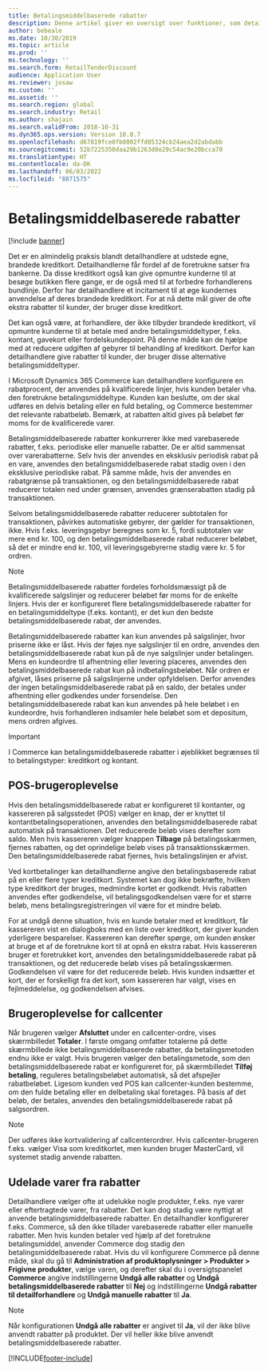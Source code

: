```yaml
---
title: Betalingsmiddelbaserede rabatter
description: Denne artikel giver en oversigt over funktioner, som detailhandlere kan bruge til at konfigurere rabatter for bestemte betalingsmiddeltyper.
author: bebeale
ms.date: 10/30/2019
ms.topic: article
ms.prod: ''
ms.technology: ''
ms.search.form: RetailTenderDiscount
audience: Application User
ms.reviewer: josaw
ms.custom: ''
ms.assetid: ''
ms.search.region: global
ms.search.industry: Retail
ms.author: shajain
ms.search.validFrom: 2018-10-31
ms.dyn365.ops.version: Version 10.0.7
ms.openlocfilehash: d67819fce0fb0002ffd85324cb24aea2d2abdabb
ms.sourcegitcommit: 52b7225350daa29b1263d8e29c54ac9e20bcca70
ms.translationtype: HT
ms.contentlocale: da-DK
ms.lasthandoff: 06/03/2022
ms.locfileid: "8871575"
---
```

# <a name="tender-based-discounts"></a>Betalingsmiddelbaserede rabatter

[!include [banner](includes/banner.md)]


Det er en almindelig praksis blandt detailhandlere at udstede egne, brandede kreditkort. Detailhandlerne får fordel af de foretrukne satser fra bankerne. Da disse kreditkort også kan give opmuntre kunderne til at besøge butikken flere gange, er de også med til at forbedre forhandlerens bundlinje. Derfor har detailhandlere et incitament til at øge kundernes anvendelse af deres brandede kreditkort. For at nå dette mål giver de ofte ekstra rabatter til kunder, der bruger disse kreditkort.

Det kan også være, at forhandlere, der ikke tilbyder brandede kreditkort, vil opmuntre kunderne til at betale med andre betalingsmiddeltyper, f.eks. kontant, gavekort eller fordelskundepoint. På denne måde kan de hjælpe med at reducere udgiften af gebyrer til behandling af kreditkort. Derfor kan detailhandlere give rabatter til kunder, der bruger disse alternative betalingsmiddeltyper.

I Microsoft Dynamics 365 Commerce kan detailhandlere konfigurere en rabatprocent, der anvendes på kvalificerede linjer, hvis kunden betaler vha. den foretrukne betalingsmiddeltype. Kunden kan beslutte, om der skal udføres en delvis betaling eller en fuld betaling, og Commerce bestemmer det relevante rabatbeløb. Bemærk, at rabatten altid gives på beløbet før moms for de kvalificerede varer.

Betalingsmiddelbaserede rabatter konkurrerer ikke med varebaserede rabatter, f.eks. periodiske eller manuelle rabatter. De er altid sammensat over varerabatterne. Selv hvis der anvendes en eksklusiv periodisk rabat på en vare, anvendes den betalingsmiddelbaserede rabat stadig oven i den eksklusive periodiske rabat. På samme måde, hvis der anvendes en rabatgrænse på transaktionen, og den betalingsmiddelbaserede rabat reducerer totalen ned under grænsen, anvendes grænserabatten stadig på transaktionen.

Selvom betalingsmiddelbaserede rabatter reducerer subtotalen for transaktionen, påvirkes automatiske gebyrer, der gælder for transaktionen, ikke. Hvis f.eks. leveringsgebyr beregnes som kr. 5, fordi subtotalen var mere end kr. 100, og den betalingsmiddelbaserede rabat reducerer beløbet, så det er mindre end kr. 100, vil leveringsgebyrerne stadig være kr. 5 for ordren.


> [!NOTE]
> Betalingsmiddelbaserede rabatter fordeles forholdsmæssigt på de kvalificerede salgslinjer og reducerer beløbet før moms for de enkelte linjers. Hvis der er konfigureret flere betalingsmiddelbaserede rabatter for en betalingsmiddeltype (f.eks. kontant), er det kun den bedste betalingsmiddelbaserede rabat, der anvendes.

Betalingsmiddelbaserede rabatter kan kun anvendes på salgslinjer, hvor priserne ikke er låst. Hvis der føjes nye salgslinjer til en ordre, anvendes den betalingsmiddelbaserede rabat kun på de nye salgslinjer under betalingen. Mens en kundeordre til afhentning eller levering placeres, anvendes den betalingsmiddelbaserede rabat kun på indbetalingsbeløbet. Når ordren er afgivet, låses priserne på salgslinjerne under opfyldelsen. Derfor anvendes der ingen betalingsmiddelbaserede rabat på en saldo, der betales under afhentning eller godkendes under forsendelse. Den betalingsmiddelbaserede rabat kan kun anvendes på hele beløbet i en kundeordre, hvis forhandleren indsamler hele beløbet som et depositum, mens ordren afgives.

> [!IMPORTANT]
> I Commerce kan betalingsmiddelbaserede rabatter i øjeblikket begrænses til to betalingstyper: kreditkort og kontant.

## <a name="pos-user-experience"></a>POS-brugeroplevelse

Hvis den betalingsmiddelbaserede rabat er konfigureret til kontanter, og kassereren på salgsstedet (POS) vælger en knap, der er knyttet til kontantbetalingsoperationen, anvendes den betalingsmiddelbaserede rabat automatisk på transaktionen. Det reducerede beløb vises derefter som saldo. Men hvis kassereren vælger knappen **Tilbage** på betalingsskærmen, fjernes rabatten, og det oprindelige beløb vises på transaktionsskærmen. Den betalingsmiddelbaserede rabat fjernes, hvis betalingslinjen er afvist.

Ved kortbetalinger kan detailhandlerne angive den betalingsbaserede rabat på en eller flere typer kreditkort. Systemet kan dog ikke bekræfte, hvilken type kreditkort der bruges, medmindre kortet er godkendt. Hvis rabatten anvendes efter godkendelse, vil betalingsgodkendelsen være for et større beløb, mens betalingsregistreringen vil være for et mindre beløb.

For at undgå denne situation, hvis en kunde betaler med et kreditkort, får kassereren vist en dialogboks med en liste over kreditkort, der giver kunden yderligere besparelser. Kassereren kan derefter spørge, om kunden ønsker at bruge et af de foretrukne kort til at opnå en ekstra rabat. Hvis kassereren bruger et foretrukket kort, anvendes den betalingsmiddelbaserede rabat på transaktionen, og det reducerede beløb vises på betalingsskærmen. Godkendelsen vil være for det reducerede beløb. Hvis kunden indsætter et kort, der er forskelligt fra det kort, som kassereren har valgt, vises en fejlmeddelelse, og godkendelsen afvises.


## <a name="call-center-user-experience"></a>Brugeroplevelse for callcenter

Når brugeren vælger **Afsluttet** under en callcenter-ordre, vises skærmbilledet **Totaler**. I første omgang omfatter totalerne på dette skærmbillede ikke betalingsmiddelbaserede rabatter, da betalingsmetoden endnu ikke er valgt. Hvis brugeren vælger den betalingsmetode, som den betalingsmiddelbaserede rabat er konfigureret for, på skærmbilledet **Tilføj betaling**, reguleres betalingsbeløbet automatisk, så det afspejler rabatbeløbet. Ligesom kunden ved POS kan callcenter-kunden bestemme, om den fulde betaling eller en delbetaling skal foretages. På basis af det beløb, der betales, anvendes den betalingsmiddelbaserede rabat på salgsordren.

> [!NOTE]
> Der udføres ikke kortvalidering af callcenterordrer. Hvis callcenter-brugeren f.eks. vælger Visa som kreditkortet, men kunden bruger MasterCard, vil systemet stadig anvende rabatten.

## <a name="exclude-items-from-discounts"></a>Udelade varer fra rabatter

Detailhandlere vælger ofte at udelukke nogle produkter, f.eks. nye varer eller eftertragtede varer, fra rabatter. Det kan dog stadig være nyttigt at anvende betalingsmiddelbaserede rabatter. En detailhandler konfigurerer f.eks. Commerce, så den ikke tillader varebaserede rabatter eller manuelle rabatter. Men hvis kunden betaler ved hjælp af det foretrukne betalingsmiddel, anvender Commerce dog stadig den betalingsmiddelbaserede rabat. Hvis du vil konfigurere Commerce på denne måde, skal du gå til **Administration af produktoplysninger > Produkter > Frigivne produkter**, vælge varen, og derefter skal du i oversigtspanelet **Commerce** angive indstillingerne **Undgå alle rabatter** og **Undgå betalingsmiddelbaserede rabatter** til **Nej** og indstillingerne **Undgå rabatter til detailforhandlere** og **Undgå manuelle rabatter** til **Ja**.

> [!NOTE]
> Når konfigurationen **Undgå alle rabatter** er angivet til **Ja**, vil der ikke blive anvendt rabatter på produktet. Der vil heller ikke blive anvendt betalingsmiddelbaserede rabatter.


[!INCLUDE[footer-include](../includes/footer-banner.md)]